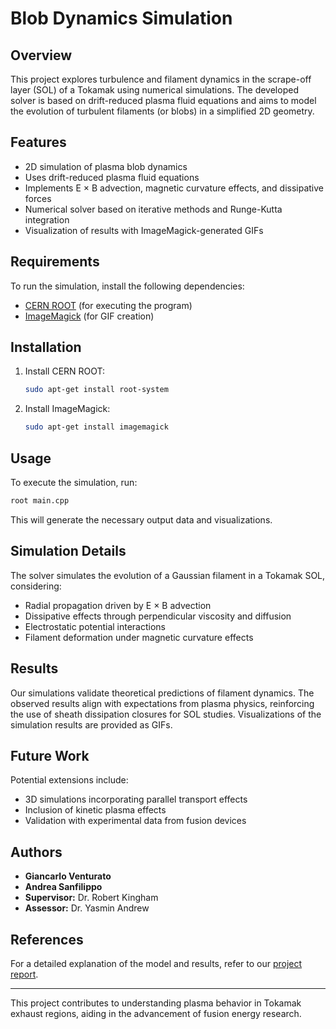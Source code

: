 # Blob Dynamics Simulation

## Overview
This project explores turbulence and filament dynamics in the scrape-off layer (SOL) of a Tokamak using numerical simulations. The developed solver is based on drift-reduced plasma fluid equations and aims to model the evolution of turbulent filaments (or blobs) in a simplified 2D geometry. 

## Features
- 2D simulation of plasma blob dynamics
- Uses drift-reduced plasma fluid equations
- Implements E × B advection, magnetic curvature effects, and dissipative forces
- Numerical solver based on iterative methods and Runge-Kutta integration
- Visualization of results with ImageMagick-generated GIFs

## Requirements
To run the simulation, install the following dependencies:
- [CERN ROOT](https://root.cern/install/) (for executing the program)
- [ImageMagick](https://imagemagick.org/script/download.php) (for GIF creation)

## Installation
1. Install CERN ROOT:
   ```sh
   sudo apt-get install root-system
   ```
2. Install ImageMagick:
   ```sh
   sudo apt-get install imagemagick
   ```

## Usage
To execute the simulation, run:
```sh
root main.cpp
```
This will generate the necessary output data and visualizations.

## Simulation Details
The solver simulates the evolution of a Gaussian filament in a Tokamak SOL, considering:
- Radial propagation driven by E × B advection
- Dissipative effects through perpendicular viscosity and diffusion
- Electrostatic potential interactions
- Filament deformation under magnetic curvature effects

## Results
Our simulations validate theoretical predictions of filament dynamics. The observed results align with expectations from plasma physics, reinforcing the use of sheath dissipation closures for SOL studies. Visualizations of the simulation results are provided as GIFs.

## Future Work
Potential extensions include:
- 3D simulations incorporating parallel transport effects
- Inclusion of kinetic plasma effects
- Validation with experimental data from fusion devices

## Authors
- **Giancarlo Venturato**
- **Andrea Sanfilippo**
- **Supervisor:** Dr. Robert Kingham
- **Assessor:** Dr. Yasmin Andrew

## References
For a detailed explanation of the model and results, refer to our [project report](https://github.com/ginca03/Blob-dynamics-simulation).

---

This project contributes to understanding plasma behavior in Tokamak exhaust regions, aiding in the advancement of fusion energy research.

